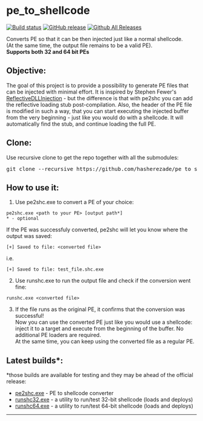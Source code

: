 # pe_to_shellcode
[![Build status](https://ci.appveyor.com/api/projects/status/w3dy81u0k3up7459?svg=true)](https://ci.appveyor.com/project/hasherezade/pe-to-shellcode)
[![GitHub release](https://img.shields.io/github/release/hasherezade/pe_to_shellcode.svg)](https://github.com/hasherezade/pe_to_shellcode/releases)
[![Github All Releases](https://img.shields.io/github/downloads/hasherezade/pe_to_shellcode/total.svg)](http://www.somsubhra.com/github-release-stats/?username=hasherezade&repository=pe_to_shellcode)

Converts PE so that it can be then injected just like a normal shellcode.<br/>
(At the same time, the output file remains to be a valid PE).<br/>
<b>Supports both 32 and 64 bit PEs</b>

Objective:
-
The goal of this project is to provide a possibility to generate PE files that can be injected with minimal effort.
It is inspired by Stephen Fewer's [ReflectiveDLLInjection](https://github.com/stephenfewer/ReflectiveDLLInjection) - but the difference is that with pe2shc you can add the reflective loading stub post-compilation. Also, the header of the PE file is modified in such a way, that you can start executing the injected buffer from the very beginning - just like you would do with a shellcode. It will automatically find the stub, and continue loading the full PE.

Clone:
-
Use recursive clone to get the repo together with all the submodules:
<pre>
git clone --recursive https://github.com/hasherezade/pe_to_shellcode.git
</pre>

How to use it:
-
1. Use pe2shc.exe to convert a PE of your choice:
```
pe2shc.exe <path to your PE> [output path*]
* - optional
```
If the PE was successfuly converted, pe2shc will let you know where the output was saved:
```
[+] Saved to file: <converted file>
```
i.e.
```
[+] Saved to file: test_file.shc.exe
```
2. Use runshc.exe to run the output file and check if the conversion went fine:
```
runshc.exe <converted file>
```
3. If the file runs as the original PE, it confirms that the conversion was successful!<br/>
Now you can use the converted PE just like you would use a shellcode: inject it to a target and execute from the beginning of the buffer. No additional PE loaders are required.<br/>
At the same time, you can keep using the converted file as a regular PE.

Latest builds*:
-
*those builds are available for testing and they may be ahead of the official release:
+ [pe2shc.exe](https://goo.gl/LfJaVZ) - PE to shellcode converter
+ [runshc32.exe](https://goo.gl/xi3fzQ) - a utility to run/test 32-bit shellcode (loads and deploys)
+ [runshc64.exe](https://goo.gl/TE4bhr) - a utility to run/test 64-bit shellcode (loads and deploys)
<hr/>
